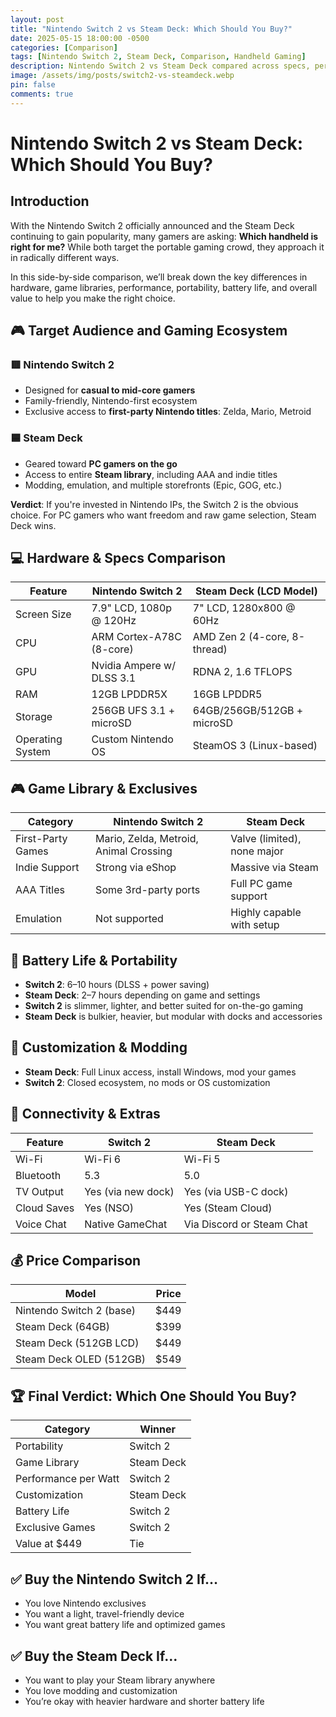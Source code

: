 ```yaml
---
layout: post
title: "Nintendo Switch 2 vs Steam Deck: Which Should You Buy?"
date: 2025-05-15 18:00:00 -0500
categories: [Comparison]
tags: [Nintendo Switch 2, Steam Deck, Comparison, Handheld Gaming]
description: Nintendo Switch 2 vs Steam Deck compared across specs, performance, battery, game library, and price. Find out which handheld is right for you.
image: /assets/img/posts/switch2-vs-steamdeck.webp
pin: false
comments: true
---
```


# Nintendo Switch 2 vs Steam Deck: Which Should You Buy?

## Introduction

With the Nintendo Switch 2 officially announced and the Steam Deck continuing to gain popularity, many gamers are asking: **Which handheld is right for me?** While both target the portable gaming crowd, they approach it in radically different ways.

In this side-by-side comparison, we’ll break down the key differences in hardware, game libraries, performance, portability, battery life, and overall value to help you make the right choice.

## 🎮 Target Audience and Gaming Ecosystem

### 🟥 Nintendo Switch 2
- Designed for **casual to mid-core gamers**
- Family-friendly, Nintendo-first ecosystem
- Exclusive access to **first-party Nintendo titles**: Zelda, Mario, Metroid

### 🟦 Steam Deck
- Geared toward **PC gamers on the go**
- Access to entire **Steam library**, including AAA and indie titles
- Modding, emulation, and multiple storefronts (Epic, GOG, etc.)

**Verdict**: If you're invested in Nintendo IPs, the Switch 2 is the obvious choice. For PC gamers who want freedom and raw game selection, Steam Deck wins.

## 💻 Hardware & Specs Comparison

| Feature               | Nintendo Switch 2             | Steam Deck (LCD Model)        |
|------------------------|-------------------------------|-------------------------------|
| Screen Size           | 7.9" LCD, 1080p @ 120Hz       | 7" LCD, 1280x800 @ 60Hz       |
| CPU                   | ARM Cortex-A78C (8-core)      | AMD Zen 2 (4-core, 8-thread)  |
| GPU                   | Nvidia Ampere w/ DLSS 3.1     | RDNA 2, 1.6 TFLOPS            |
| RAM                   | 12GB LPDDR5X                  | 16GB LPDDR5                   |
| Storage               | 256GB UFS 3.1 + microSD       | 64GB/256GB/512GB + microSD    |
| Operating System      | Custom Nintendo OS            | SteamOS 3 (Linux-based)       |

## 🎮 Game Library & Exclusives

| Category            | Nintendo Switch 2                      | Steam Deck                         |
|---------------------|-----------------------------------------|-------------------------------------|
| First-Party Games   | Mario, Zelda, Metroid, Animal Crossing | Valve (limited), none major        |
| Indie Support       | Strong via eShop                       | Massive via Steam                  |
| AAA Titles          | Some 3rd-party ports                   | Full PC game support               |
| Emulation           | Not supported                          | Highly capable with setup          |

## 🔋 Battery Life & Portability

- **Switch 2**: 6–10 hours (DLSS + power saving)
- **Steam Deck**: 2–7 hours depending on game and settings
- **Switch 2** is slimmer, lighter, and better suited for on-the-go gaming
- **Steam Deck** is bulkier, heavier, but modular with docks and accessories

## 🧩 Customization & Modding

- **Steam Deck**: Full Linux access, install Windows, mod your games
- **Switch 2**: Closed ecosystem, no mods or OS customization

## 📶 Connectivity & Extras

| Feature             | Switch 2               | Steam Deck                  |
|---------------------|------------------------|-----------------------------|
| Wi-Fi               | Wi-Fi 6                | Wi-Fi 5                     |
| Bluetooth           | 5.3                    | 5.0                         |
| TV Output           | Yes (via new dock)     | Yes (via USB-C dock)        |
| Cloud Saves         | Yes (NSO)              | Yes (Steam Cloud)           |
| Voice Chat          | Native GameChat        | Via Discord or Steam Chat   |

## 💰 Price Comparison

| Model                      | Price      |
|----------------------------|------------|
| Nintendo Switch 2 (base)   | $449       |
| Steam Deck (64GB)          | $399       |
| Steam Deck (512GB LCD)     | $449       |
| Steam Deck OLED (512GB)    | $549       |

## 🏆 Final Verdict: Which One Should You Buy?

| Category             | Winner           |
|----------------------|------------------|
| Portability          | Switch 2         |
| Game Library         | Steam Deck       |
| Performance per Watt | Switch 2         |
| Customization        | Steam Deck       |
| Battery Life         | Switch 2         |
| Exclusive Games      | Switch 2         |
| Value at $449        | Tie              |

## ✅ Buy the Nintendo Switch 2 If…
- You love Nintendo exclusives
- You want a light, travel-friendly device
- You want great battery life and optimized games

## ✅ Buy the Steam Deck If…
- You want to play your Steam library anywhere
- You love modding and customization
- You’re okay with heavier hardware and shorter battery life